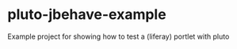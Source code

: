 pluto-jbehave-example
=====================

Example project for showing how to test a (liferay) portlet with pluto